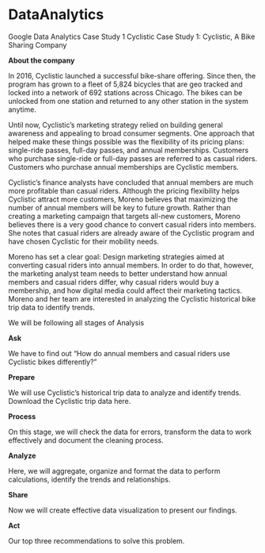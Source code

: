 # DataAnalytics
Google Data Analytics Case Study 1 Cyclistic 
Case Study 1: Cyclistic, A Bike Sharing Company  



**About the company**   

In 2016, Cyclistic launched a successful bike-share offering. Since then, the program has grown to a fleet of 5,824 bicycles that are geo tracked and locked into a network of 692 stations across Chicago. The bikes can be unlocked from one station and returned to any other station in the system anytime.   


Until now, Cyclistic’s marketing strategy relied on building general awareness and appealing to broad consumer segments. One 
approach that helped make these things possible was the flexibility of its pricing plans: single-ride passes, full-day passes, and annual memberships. Customers who purchase single-ride or full-day passes are referred to as casual riders. Customers who purchase annual memberships are Cyclistic members.  

Cyclistic’s finance analysts have concluded that annual members are much more profitable than casual riders. Although the pricing flexibility helps Cyclistic attract more customers, Moreno believes that maximizing the number of annual members will be key to future growth. Rather than creating a marketing campaign that targets all-new customers, Moreno believes there is a very good chance to convert casual riders into members. She notes that casual riders are already aware of the Cyclistic program and have chosen Cyclistic for their mobility needs.  


Moreno has set a clear goal: Design marketing strategies aimed at converting casual riders into annual members. In order to do that, however, the marketing analyst team needs to better understand how annual members and casual riders differ, why casual riders would buy a membership, and how digital media could affect their marketing tactics. Moreno and her team are interested in analyzing the Cyclistic historical bike trip data to identify trends.   


We will be following all stages of Analysis   

**Ask**  

We have to find out “How do annual members and casual riders use Cyclistic bikes differently?”  

**Prepare**  

We will use Cyclistic’s historical trip data to analyze and identify trends. Download the Cyclistic trip data here.   

**Process**  

On this stage, we will check the data for errors, transform the data to work effectively and document the cleaning process.  

**Analyze**  

Here, we will aggregate, organize and format the data to perform calculations, identify the trends and relationships.  

**Share**  

Now we will create effective data visualization to present our findings.   

**Act**  

Our top three recommendations to solve this problem.
